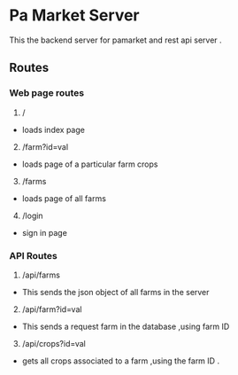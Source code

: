 # Pa Market Server
This the backend server for pamarket and rest api server .

## Routes

### Web page routes
1.  /
- loads index page

2. /farm?id=val
- loads page of a particular farm crops
3. /farms
- loads page of all farms
4. /login
- sign in page 


### API Routes
1. /api/farms
- This sends the json object of all farms in the server
 
2. /api/farm?id=val
- This sends a request farm in the database ,using farm ID

3. /api/crops?id=val
- gets all crops associated to a farm ,using the farm ID .

